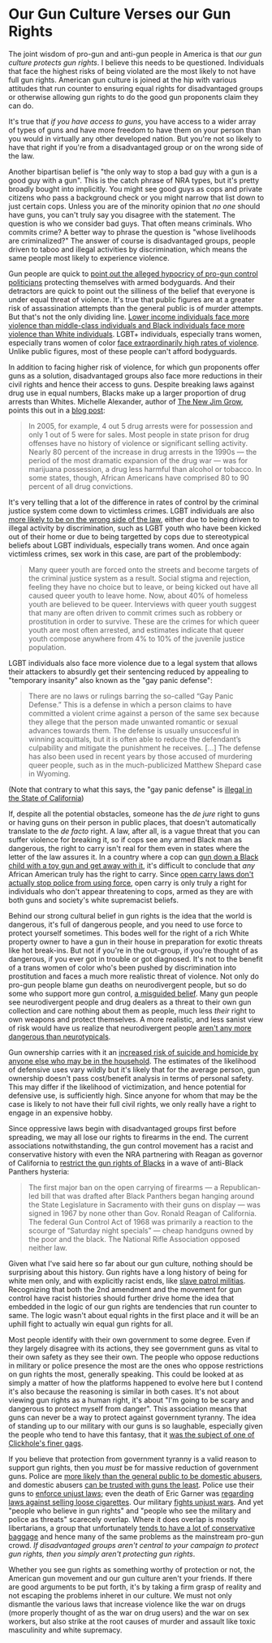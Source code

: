 Our Gun Culture Verses our Gun Rights
=====================================

The joint wisdom of pro-gun and anti-gun people in America is that _our gun culture protects gun rights_. I believe this needs to be questioned. Individuals that face the highest risks of being violated are the most likely to not have full gun rights. American gun culture is joined at the hip with various attitudes that run counter to ensuring equal rights for disadvantaged groups or otherwise allowing gun rights to do the good gun proponents claim they can do.

It's true that _if you have access to guns_, you have access to a wider array of types of guns and have more freedom to have them on your person than you would in virtually any other developed nation. But you're not so likely to have that right if you're from a disadvantaged group or on the wrong side of the law.

Another bipartisan belief is "the only way to stop a bad guy with a gun is a good guy with a gun". This is the catch phrase of NRA types, but it's pretty broadly bought into implicitly. You might see good guys as cops and private citizens who pass a background check or you might narrow that list down to just certain cops. Unless you are of the minority opinion that _no one_ should have guns, you can't truly say you disagree with the statement. The question is who we consider bad guys. That often means criminals. Who commits crime? A better way to phrase the question is "whose livelihoods are criminalized?" The answer of course is disadvantaged groups, people driven to taboo and illegal activities by discrimination, which means the same people most likely to experience violence.

Gun people are quick to [point out the alleged hypocricy of pro-gun control politicians](https://www.learnaboutguns.com/2008/04/16/a-double-standard-anti-gun-politicians-and-their-gun-toting-bodyguards/) protecting themselves with armed bodyguards. And their detractors are quick to point out the silliness of the belief that everyone is under equal threat of violence. It's true that public figures are at a greater risk of assassination attempts than the general public is of murder attempts. But that's not the only dividing line. [Lower income individuals face more violence than middle-class individuals and Black individuals face more violence than White individuals](http://www.barnesandnoble.com/w/understanding-and-preventing-violence-volume-3-jeffrey-a-roth/1123476434?ean=9780309050807). LGBT+ individuals, especially trans women, especially trans women of color [face extraordinarily high rates of violence](http://www.avp.org/storage/documents/2013_mr_ncavp_hvreport.pdf). Unlike public figures, most of these people can't afford bodyguards.

In addition to facing higher risk of violence, for which gun proponents offer guns as a solution, disadvantaged groups also face more reductions in their civil rights and hence their access to guns. Despite breaking laws against drug use in equal numbers, Blacks make up a larger proportion of drug arrests than Whites. Michelle Alexander, author of [The New Jim Grow](http://newjimcrow.com/), points this out in a [blog post](http://www.huffingtonpost.com/michelle-alexander/where-have-all-the-black_b_469808.html):

> In 2005, for example, 4 out 5 drug arrests were for possession and only 1 out of 5 were for sales. Most people in state prison for drug offenses have no history of violence or significant selling activity. Nearly 80 percent of the increase in drug arrests in the 1990s — the period of the most dramatic expansion of the drug war — was for marijuana possession, a drug less harmful than alcohol or tobacco. In some states, though, African Americans have comprised 80 to 90 percent of all drug convictions.

It's very telling that a lot of the difference in rates of control by the criminal justice system come down to victimless crimes. LGBT individuals are also [more likely to be on the wrong side of the law](http://publiceye.org/defendingjustice/pdfs/factsheets/13-Fact%20Sheet%20-%20System%20as%20Anti-Queer.pdf), either due to being driven to illegal activity by discrimination, such as LGBT youth who have been kicked out of their home or due to being targetted by cops due to stereotypical beliefs about LGBT individuals, especially trans women. And once again victimless crimes, sex work in this case, are part of the problembody:

> Many queer youth are forced onto the streets and become targets of the criminal justice system as a result. Social stigma and rejection, feeling they have no choice but to leave, or being kicked out have all caused queer youth to leave home. Now, about 40% of homeless youth are believed to be queer. Interviews with queer youth suggest that many are often driven to commit crimes such as robbery or prostitution in order to survive. These are the crimes for which queer youth are most often arrested, and estimates indicate that queer youth compose anywhere from 4% to 10% of the juvenile justice population.

LGBT individuals also face more violence due to a legal system that allows their attackers to absurdly get their sentencing reduced by appealing to "temporary insanity" also known as the "gay panic defense":

> There are no laws or rulings barring the so-called “Gay Panic Defense.” This is a defense in which a person claims to have committed a violent crime against a person of the same sex because they allege that the person made unwanted romantic or sexual advances towards them. The defense is usually unsuccesful in winning acquittals, but it is often able to reduce the defendant’s culpability and mitigate the punishment he receives. [...] The defense has also been used in recent years by those accused of murdering queer people, such as in the much-publicized Matthew Shepard case in Wyoming.  

(Note that contrary to what this says, the "gay panic defense" is [illegal in the State of California](https://www.salon.com/2014/10/01/california_abolishes_gay_panic_defense_for_lgbt_hate_crimes/))

If, despite all the potential obstacles, someone has the _de jure_ right to guns or having guns on their person in public places, that doesn't automatically translate to the _de facto_ right. A law, after all, is a vague threat that you can suffer violence for breaking it, so if cops see any armed Black man as dangerous, the right to carry isn't real for them even in states where the letter of the law assures it. In a country where a cop can [gun down a Black child with a toy gun and get away with it](http://www.vox.com/2014/11/24/7275297/tamir-rice-police-shooting), it's difficult to conclude that _any_ African American truly has the right to carry. Since [open carry laws don't actually stop police from using force](http://www.vox.com/2014/12/13/7384813/black-open-carry), open carry is only truly a right for individuals who don't appear threatening to cops, armed as they are with both guns and society's white supremacist beliefs.

Behind our strong cultural belief in gun rights is the idea that the world is dangerous, it's full of dangerous people, and you need to use force to protect yourself sometimes. This bodes well for the right of a rich White property owner to have a gun in their house in preparation for exotic threats like hot break-ins. But not if you're in the out-group, if you're thought of as dangerous, if you ever got in trouble or got diagnosed. It's not to the benefit of a trans women of color who's been pushed by discrimination into prostitution and faces a much more realistic threat of violence. Not only do pro-gun people blame gun deaths on neurodivergent people, but so do some who support more gun control, [a misguided belief](http://www.vox.com/2015/6/23/8833529/mental-illness-mass-shootings). Many gun people see neurodivergent people and drug dealers as a threat to their own gun collection and care nothing about them as people, much less _their_ right to own weapons and protect themselves. A more realistic, and less sanist view of risk would have us realize that neurodivergent people [aren't any more dangerous than neurotypicals](https://depts.washington.edu/mhreport/facts_violence.php).

Gun ownership carries with it an [increased risk of suicide and homicide by anyone else who may be in the household](http://www.sciencedirect.com/science/article/pii/S0196064403002567). The estimates of the likelihood of defensive uses vary wildly but it's likely that for the average person, gun ownership doesn't pass cost/benefit analysis in terms of personal safety. This may differ if the likelihood of victimization, and hence potential for defensive use, is sufficiently high. Since anyone for whom that may be the case is likely to not have their full civil rights, we only really have a right to engage in an expensive hobby.

Since oppressive laws begin with disadvantaged groups first before spreading, we may all lose our rights to firearms in the end. The current associations notwithstanding, the gun control movement has a racist and conservative history with even the NRA partnering with Reagan as governor of California to [restrict the gun rights of Blacks](http://www.nytimes.com/2014/10/26/opinion/sunday/do-black-people-have-equal-gun-rights.html) in a wave of anti-Black Panthers hysteria:

> The first major ban on the open carrying of firearms — a Republican-led bill that was drafted after Black Panthers began hanging around the State Legislature in Sacramento with their guns on display — was signed in 1967 by none other than Gov. Ronald Reagan of California. The federal Gun Control Act of 1968 was primarily a reaction to the scourge of “Saturday night specials” — cheap handguns owned by the poor and the black. The National Rifle Association opposed neither law.

Given what I've said here so far about our gun culture, nothing should be surprising about this history. Gun rights have a long history of being for white men only, and with explicitly racist ends, like [slave patrol militias](http://www.truth-out.org/news/item/13890-the-second-amendment-was-ratified-to-preserve-slavery). Recognizing that both the 2nd amendment and the movement for gun control have racist histories should further drive home the idea that embedded in the logic of our gun rights are tendencies that run counter to same. The logic wasn't about equal rights in the first place and it will be an uphill fight to actually win equal gun rights for all.

Most people identify with their own government to some degree. Even if they largely disagree with its actions, they see government guns as vital to their own safety as they see their own. The people who oppose reductions in military or police presence the most are the ones who oppose restrictions on gun rights the most, generally speaking. This could be looked at as simply a matter of how the platforms happened to evolve here but I contend it's also because the reasoning is similar in both cases. It's not about viewing gun rights as a human right, it's about "I'm going to be scary and dangerous to protect myself from danger". This association means that guns can never be a way to protect against government tyranny. The idea of standing up to our military with our guns is so laughable, especially given the people who tend to have this fantasy, that it [was the subject of one of Clickhole's finer gags](http://www.clickhole.com/blogpost/its-our-duty-support-troops-and-second-amendment-c-1929).

If you believe that protection from government tyranny is a valid reason to support gun rights, then you _must_ be for massive reduction of government guns. Police are [more likely than the general public to be domestic abusers](http://www.theatlantic.com/national/archive/2014/09/police-officers-who-hit-their-wives-or-girlfriends/380329/), and domestic abusers [can be trusted with guns the least](https://www.ncjrs.gov/pdffiles1/jr000250e.pdf). Police use their guns to [enforce unjust laws](https://fee.org/resources/there-are-no-good-cops/); even the death of Eric Garner was [regarding laws against selling loose cigarettes](http://www.thedailybeast.com/articles/2014/12/03/the-policies-behind-eric-garner-s-death.html). Our military [fights unjust wars](https://sheldon.liberty.me/the-american-sniper-was-no-hero/). And yet "people who believe in gun rights" and "people who see the military and police as threats" scarecely overlap. Where it does overlap is mostly libertarians, a group that unfortunately [tends to have a lot of conservative baggage](https://c4ss.org/content/41552) and hence many of the same problems as the mainstream pro-gun crowd. *If disadvantaged groups aren't central to your campaign to protect gun rights, then you simply aren't protecting gun rights*.

Whether you see gun rights as something worthy of protection or not, the American gun movement and our gun culture aren't your friends. If there are good arguments to be put forth, it's by taking a firm grasp of reality and not escaping the problems inheret in our culture. We must not only dismantle the various laws that increase violence like the war on drugs (more properly thought of as the war on drug users) and the war on sex workers, but also strike at the root causes of murder and assault like toxic masculinity and white supremacy.
